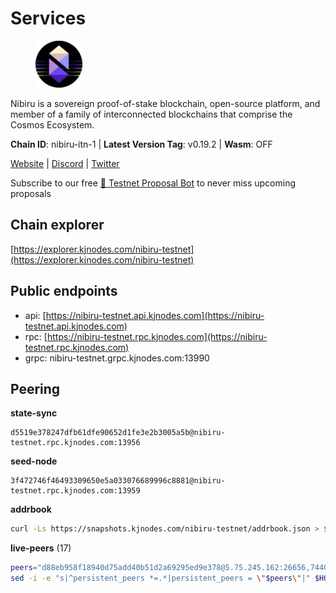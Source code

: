 # Services

<figure><img src="https://raw.githubusercontent.com/kj89/cosmos-images/main/logos/nibiru.png" alt=""><figcaption></figcaption></figure>

Nibiru is a sovereign proof-of-stake blockchain, open-source platform,  and member of a family of interconnected blockchains that comprise the Cosmos Ecosystem.

**Chain ID**: nibiru-itn-1 | **Latest Version Tag**: v0.19.2 | **Wasm**: OFF

[Website](https://nibiru.fi) | [Discord](https://discord.gg/nibirufi) | [Twitter](https://twitter.com/NibiruChain)



Subscribe to our free [🤖 Testnet Proposal Bot](https://t.me/kjnodes_testnet_proposal_bot) to never miss upcoming proposals


## Chain explorer
[https://explorer.kjnodes.com/nibiru-testnet](https://explorer.kjnodes.com/nibiru-testnet)

## Public endpoints

* api: [https://nibiru-testnet.api.kjnodes.com](https://nibiru-testnet.api.kjnodes.com)
* rpc: [https://nibiru-testnet.rpc.kjnodes.com](https://nibiru-testnet.rpc.kjnodes.com)
* grpc: nibiru-testnet.grpc.kjnodes.com:13990

## Peering

**state-sync**

```text
d5519e378247dfb61dfe90652d1fe3e2b3005a5b@nibiru-testnet.rpc.kjnodes.com:13956
```

**seed-node**

```text
3f472746f46493309650e5a033076689996c8881@nibiru-testnet.rpc.kjnodes.com:13959
```

**addrbook**
```bash
curl -Ls https://snapshots.kjnodes.com/nibiru-testnet/addrbook.json > $HOME/.nibid/config/addrbook.json
```

**live-peers** (17)
```bash
peers="d88eb958f18940d75add40b51d2a69295ed9e378@5.75.245.162:26656,74405e27923c1efe97fc678aa9f0357537a9b311@161.97.64.38:26656,7ef37c8952fdd9cfbf50aa7e89373876b28a3ed1@93.183.208.94:26656,cb825bccee49827c07dce19878c8790c67222a54@91.107.132.237:26656,436cb422506a1b3fc9c4e1e5920625e49babe161@185.219.142.214:26656,2269d5937ec2b5213ad4ee824ca1ccc328971dc8@185.219.142.179:26656,2bfd18d860513e6f0f8c56d4d941b975bf825a50@173.249.7.203:36656,25e01aa86dae35ef0207991d1da02b7a9adf5e4a@38.242.219.103:26656,10b77a4ab480c05e323a401b493a08dca2a3ec48@154.53.42.141:26656,88e1a734951a8a4ea3f0b533d8bb49b9a5c24fde@120.226.39.116:16656,b9f203a7d45a2a2766ff144ea9cc680987886772@85.239.242.186:26656,d5519e378247dfb61dfe90652d1fe3e2b3005a5b@65.109.68.190:13956,fee8c13c90bc44816ad3b6dbca1d1044008b1b87@65.21.106.157:26656,0681e865307756c8ac0832d128f00cde11576f37@88.210.13.198:26656,9616c3f4fe9bac03b8b922286207ea66fb7de01f@93.183.208.86:26656,ba4533a60790009033673e66a53e53fc5db436e4@93.183.208.83:26656,f98a8229e5dc6da6d5e49fd4e115472df3d1773c@95.9.36.100:26656"
sed -i -e "s|^persistent_peers *=.*|persistent_peers = \"$peers\"|" $HOME/.nibid/config/config.toml
```
